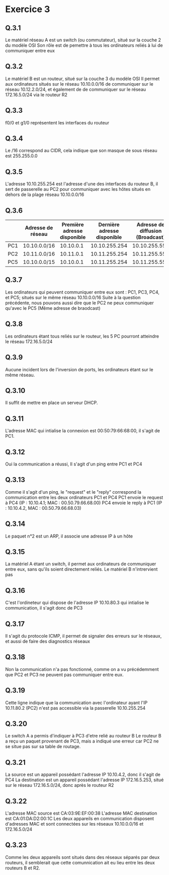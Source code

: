 # Exercice 3

## Q.3.1

Le matériel réseau A est un switch (ou commutateur), situé sur la couche 2 du modèle OSI
Son rôle est de pemettre à tous les ordinateurs reliés à lui de communiquer entre eux

## Q.3.2
Le matériel B est un routeur, situé sur la couche 3 du modèle OSI
Il permet aux ordinateurs situés sur le réseau 10.10.0.0/16 de communiquer sur le réseau 10.12.2.0/24, et également de de communiquer sur le réseau 172.16.5.0/24 via le routeur R2

## Q.3.3
f0/0 et g1/0 représentent les interfaces du routeur

## Q.3.4
Le /16 correspond au CIDR, cela indique que son masque de sous réseau est 255.255.0.0

## Q.3.5
L'adresse 10.10.255.254 est l'adresse d'une des interfaces du routeur B, il sert de passerelle au PC2 pour communiquer avec les hôtes situés en dehors de la plage réseau 10.10.0.0/16

## Q.3.6
| | Adresse de réseau | Première adresse disponible | Dernière adresse disponible | Adresse de diffusion (Broadcast) |
| -- | -- | -- | -- | -- |
| PC1 | 10.10.0.0/16 | 10.10.0.1 | 10.10.255.254 | 10.10.255.555 |
| PC2 | 10.11.0.0/16 | 10.11.0.1 | 10.11.255.254 | 10.11.255.555 |
| PC5 | 10.10.0.0/15 | 10.10.0.1 | 10.11.255.254 | 10.11.255.555 |

## Q.3.7
Les ordinateurs qui peuvent communiquer entre eux sont : PC1, PC3, PC4, et PC5; situés sur le même réseau 10.10.0.0/16
Suite à la question précédente, nous pouvons aussi dire que le PC2 ne peux communiquer qu'avec le PC5 (Même adresse de braodcast)

## Q.3.8
Les ordinateurs étant tous reliés sur le routeur, les 5 PC pourront atteindre le réseau 172.16.5.0/24

## Q.3.9
Aucune incident lors de l'inversion de ports, les ordinateurs étant sur le même réseau.

## Q.3.10
Il suffit de mettre en place un serveur DHCP.

## Q.3.11
L'adresse MAC qui intialise la connexion est 00:50:79:66:68:00, il s'agit de PC1.

## Q.3.12
Oui la communication a réussi, Il s'agit d'un ping entre PC1 et PC4

## Q.3.13
Comme il s'agit d'un ping, le "request" et le "reply" correspond  la communication entre les deux ordinateurs PC1 et PC4
PC1 envoie le request à PC4 (IP : 10.10.4.1; MAC : 00.50.79.66.68.00)
PC4 envoie le reply à PC1 (IP : 10.10.4.2, MAC : 00.50.79.66.68.03)

## Q.3.14
Le paquet n°2 est un ARP, il associe une adresse IP à un hôte

## Q.3.15
La matériel A étant un switch, il permet aux ordinateurs de communiquer entre eux, sans qu'ils soient directement reliés.
Le matériel B n'intrervient pas

## Q.3.16
C'est l'ordineteur qui dispose de l'adresse IP 10.10.80.3 qui intialise le communication, il s'agit donc de PC3

## Q.3.17
Il s'agit du protocole ICMP, il permet de signaler des erreurs sur le réseaux, et aussi de faire des diagnostics réseaux

## Q.3.18
Non la communication n'a pas fonctionné, comme on a vu précédemment que PC2 et PC3 ne peuvent pas communiquer entre eux.

## Q.3.19
Cette ligne indique que la communication avec l'ordinateur ayant l'IP 10.11.80.2 (PC2) n'est pas accessible via la passerelle 10.10.255.254

## Q.3.20
Le switch A a permis d'indiquer à PC3 d'etre relié au routeur B
Le routeur B a reçu un paquet provenant de PC3, mais a indiqué une erreur car PC2 ne se situe pas sur sa table de routage.

## Q.3.21
La source est un appareil possédant l'adresse IP 10.10.4.2, donc il s'agit de PC4
La destination est un appareil possédant l'adresse IP 172.16.5.253, situé sur le réseau 172.16.5.0/24, donc après le routeur R2

## Q.3.22
L'adresse MAC source est CA:03:9E:EF:00:38
L'adresse MAC destination est CA:01:DA:D2:00:1C
Les deux appareils en communication disposent d'adresses MAC et sont connectées sur les réseaux 10.10.0.0/16 et 172.16.5.0/24

## Q.3.23
Comme les deux appareils sont situés dans des réseaux séparés par deux routeurs, il semblerait que cette comunnication ait eu lieu entre les deux routeurs B et R2.



